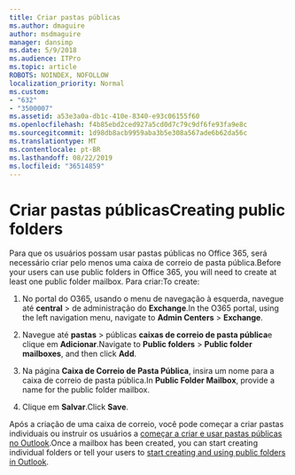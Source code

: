 ```yaml
---
title: Criar pastas públicas
ms.author: dmaguire
author: msdmaguire
manager: dansimp
ms.date: 5/9/2018
ms.audience: ITPro
ms.topic: article
ROBOTS: NOINDEX, NOFOLLOW
localization_priority: Normal
ms.custom:
- "632"
- "3500007"
ms.assetid: a53e3a0a-db1c-410e-8340-e93c06155f60
ms.openlocfilehash: f4b85ebd2ced927a5cd0d7c79c9df6fe93fa9e8c
ms.sourcegitcommit: 1d98db8acb9959aba3b5e308a567ade6b62da56c
ms.translationtype: MT
ms.contentlocale: pt-BR
ms.lasthandoff: 08/22/2019
ms.locfileid: "36514859"
---
```

# <a name="creating-public-folders"></a><span data-ttu-id="11211-102">Criar pastas públicas</span><span class="sxs-lookup"><span data-stu-id="11211-102">Creating public folders</span></span>

<span data-ttu-id="11211-103">Para que os usuários possam usar pastas públicas no Office 365, será necessário criar pelo menos uma caixa de correio de pasta pública.</span><span class="sxs-lookup"><span data-stu-id="11211-103">Before your users can use public folders in Office 365, you will need to create at least one public folder mailbox.</span></span> <span data-ttu-id="11211-104">Para criar:</span><span class="sxs-lookup"><span data-stu-id="11211-104">To create:</span></span>
  
1. <span data-ttu-id="11211-105">No portal do O365, usando o menu de navegação à esquerda, navegue até **central** \> de administração do **Exchange**.</span><span class="sxs-lookup"><span data-stu-id="11211-105">In the O365 portal, using the left navigation menu, navigate to **Admin Centers** \> **Exchange**.</span></span>

2. <span data-ttu-id="11211-106">Navegue até **pastas** \> públicas **caixas de correio de pasta pública**e clique em **Adicionar**.</span><span class="sxs-lookup"><span data-stu-id="11211-106">Navigate to **Public folders** \> **Public folder mailboxes**, and then click **Add**.</span></span>

3. <span data-ttu-id="11211-107">Na página **Caixa de Correio de Pasta Pública**, insira um nome para a caixa de correio de pasta pública.</span><span class="sxs-lookup"><span data-stu-id="11211-107">In **Public Folder Mailbox**, provide a name for the public folder mailbox.</span></span>

4. <span data-ttu-id="11211-108">Clique em **Salvar**.</span><span class="sxs-lookup"><span data-stu-id="11211-108">Click **Save**.</span></span>

<span data-ttu-id="11211-109">Após a criação de uma caixa de correio, você pode começar a criar pastas individuais ou instruir os usuários a [começar a criar e usar pastas públicas no Outlook](https://support.office.com/article/Create-and-share-a-public-folder-in-Outlook-a2835011-d524-4a5c-a207-05c159bb2a97).</span><span class="sxs-lookup"><span data-stu-id="11211-109">Once a mailbox has been created, you can start creating individual folders or tell your users to [start creating and using public folders in Outlook](https://support.office.com/article/Create-and-share-a-public-folder-in-Outlook-a2835011-d524-4a5c-a207-05c159bb2a97).</span></span>
  